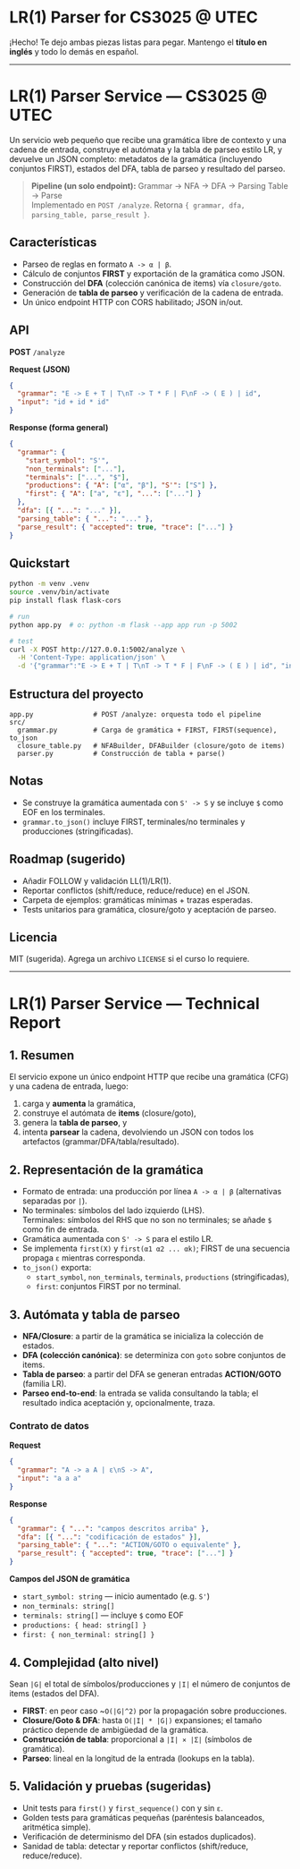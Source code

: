 # LR(1) Parser for CS3025 @ UTEC

¡Hecho! Te dejo ambas piezas listas para pegar. Mantengo el **título en inglés** y todo lo demás en español.

---

# LR(1) Parser Service — CS3025 @ UTEC

Un servicio web pequeño que recibe una gramática libre de contexto y una cadena de entrada, construye el autómata y la tabla de parseo estilo LR, y devuelve un JSON completo: metadatos de la gramática (incluyendo conjuntos FIRST), estados del DFA, tabla de parseo y resultado del parseo.

> **Pipeline (un solo endpoint):** Grammar → NFA → DFA → Parsing Table → Parse  
> Implementado en `POST /analyze`. Retorna `{ grammar, dfa, parsing_table, parse_result }`.

## Características
- Parseo de reglas en formato `A -> α | β`.
- Cálculo de conjuntos **FIRST** y exportación de la gramática como JSON.
- Construcción del **DFA** (colección canónica de items) vía `closure/goto`.
- Generación de **tabla de parseo** y verificación de la cadena de entrada.
- Un único endpoint HTTP con CORS habilitado; JSON in/out.

## API

**POST** `/analyze`

**Request (JSON)**
```json
{
  "grammar": "E -> E + T | T\nT -> T * F | F\nF -> ( E ) | id",
  "input": "id + id * id"
}
````

**Response (forma general)**

```json
{
  "grammar": {
    "start_symbol": "S'",
    "non_terminals": ["..."],
    "terminals": ["...", "$"],
    "productions": { "A": ["α", "β"], "S'": ["S"] },
    "first": { "A": ["a", "ε"], "...": ["..."] }
  },
  "dfa": [{ "...": "..." }],
  "parsing_table": { "...": "..." },
  "parse_result": { "accepted": true, "trace": ["..."] }
}
```

## Quickstart

```bash
python -m venv .venv
source .venv/bin/activate
pip install flask flask-cors

# run
python app.py  # o: python -m flask --app app run -p 5002

# test
curl -X POST http://127.0.0.1:5002/analyze \
  -H 'Content-Type: application/json' \
  -d '{"grammar":"E -> E + T | T\nT -> T * F | F\nF -> ( E ) | id", "input":"id + id * id"}'
```

## Estructura del proyecto

```
app.py               # POST /analyze: orquesta todo el pipeline
src/
  grammar.py         # Carga de gramática + FIRST, FIRST(sequence), to_json
  closure_table.py   # NFABuilder, DFABuilder (closure/goto de items)
  parser.py          # Construcción de tabla + parse()
```

## Notas

* Se construye la gramática aumentada con `S' -> S` y se incluye `$` como EOF en los terminales.
* `grammar.to_json()` incluye FIRST, terminales/no terminales y producciones (stringificadas).

## Roadmap (sugerido)

* Añadir FOLLOW y validación LL(1)/LR(1).
* Reportar conflictos (shift/reduce, reduce/reduce) en el JSON.
* Carpeta de ejemplos: gramáticas mínimas + trazas esperadas.
* Tests unitarios para gramática, closure/goto y aceptación de parseo.

## Licencia

MIT (sugerida). Agrega un archivo `LICENSE` si el curso lo requiere.

---

# LR(1) Parser Service — Technical Report

## 1. Resumen
El servicio expone un único endpoint HTTP que recibe una gramática (CFG) y una cadena de entrada, luego:
1) carga y **aumenta** la gramática,  
2) construye el autómata de **items** (closure/goto),  
3) genera la **tabla de parseo**, y  
4) intenta **parsear** la cadena, devolviendo un JSON con todos los artefactos (grammar/DFA/tabla/resultado).

## 2. Representación de la gramática
- Formato de entrada: una producción por línea `A -> α | β` (alternativas separadas por `|`).
- No terminales: símbolos del lado izquierdo (LHS).  
  Terminales: símbolos del RHS que no son no terminales; se añade `$` como fin de entrada.
- Gramática aumentada con `S' -> S` para el estilo LR.  
- Se implementa `first(X)` y `first(α1 α2 ... αk)`; FIRST de una secuencia propaga `ε` mientras corresponda.  
- `to_json()` exporta:
  - `start_symbol`, `non_terminals`, `terminals`, `productions` (stringificadas),
  - `first`: conjuntos FIRST por no terminal.

## 3. Autómata y tabla de parseo
- **NFA/Closure**: a partir de la gramática se inicializa la colección de estados.
- **DFA (colección canónica)**: se determiniza con `goto` sobre conjuntos de items.
- **Tabla de parseo**: a partir del DFA se generan entradas **ACTION/GOTO** (familia LR).
- **Parseo end-to-end**: la entrada se valida consultando la tabla; el resultado indica aceptación y, opcionalmente, traza.

### Contrato de datos

**Request**
```json
{
  "grammar": "A -> a A | ε\nS -> A",
  "input": "a a a"
}
````

**Response**

```json
{
  "grammar": { "...": "campos descritos arriba" },
  "dfa": [{ "...": "codificación de estados" }],
  "parsing_table": { "...": "ACTION/GOTO o equivalente" },
  "parse_result": { "accepted": true, "trace": ["..."] }
}
```

**Campos del JSON de gramática**

* `start_symbol: string` — inicio aumentado (e.g. `S'`)
* `non_terminals: string[]`
* `terminals: string[]` — incluye `$` como EOF
* `productions: { head: string[] }`
* `first: { non_terminal: string[] }`

## 4. Complejidad (alto nivel)

Sean `|G|` el total de símbolos/producciones y `|I|` el número de conjuntos de items (estados del DFA).

* **FIRST**: en peor caso ~`O(|G|^2)` por la propagación sobre producciones.
* **Closure/Goto & DFA**: hasta `O(|I| * |G|)` expansiones; el tamaño práctico depende de ambigüedad de la gramática.
* **Construcción de tabla**: proporcional a `|I| × |Σ|` (símbolos de gramática).
* **Parseo**: lineal en la longitud de la entrada (lookups en la tabla).

## 5. Validación y pruebas (sugeridas)

* Unit tests para `first()` y `first_sequence()` con y sin `ε`.
* Golden tests para gramáticas pequeñas (paréntesis balanceados, aritmética simple).
* Verificación de determinismo del DFA (sin estados duplicados).
* Sanidad de tabla: detectar y reportar conflictos (shift/reduce, reduce/reduce).


